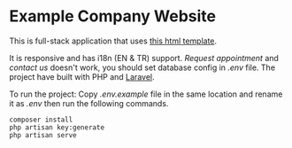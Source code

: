 # Example Company Website
This is full-stack application that uses [this html template](https://github.com/19XLR95/toms-garage-html-template).

It is responsive and has i18n (EN & TR) support. *Request appointment* and *contact us* doesn't work, you should set database config in *.env* file. The project have built with PHP and [Laravel](https://laravel.com/).

To run the project:
Copy *.env.example* file in the same location and rename it as *.env* then run the following commands.
```
composer install
php artisan key:generate
php artisan serve
```
